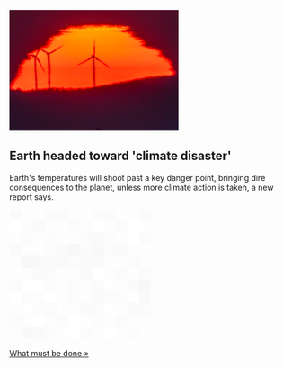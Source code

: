 
![Earth headed toward 'climate disaster'](./20220404175907.png)
## Earth headed toward 'climate disaster'

Earth's temperatures will shoot past a key danger point, bringing dire consequences to the planet, unless more climate action is taken, a new report says.

![pic](../square_bg.png)

[What must be done »](https://www.yahoo.com/news/ipcc-window-to-avert-catastrophic-climate-change-is-quickly-closing-161926811.html)
